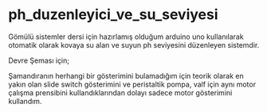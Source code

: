 # ph_duzenleyici_ve_su_seviyesi
Gömülü sistemler dersi için hazırlamış olduğum arduino uno kullanılarak otomatik olarak kovaya su alan ve suyun ph seviyesini düzenleyen sistemdir.

Devre Şeması için;

Şamandıranın herhangi bir gösterimini bulamadığım için teorik olarak en yakın olan slide switch gösterimini ve peristaltik pompa, valf için aynı motor çalışma prensibini kullandıklarından dolayı sadece motor gösterimini kullandım.

